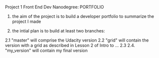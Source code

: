 Project 1 Front End Dev Nanodegree: PORTFOLIO


1. the aim of the project is to build a developer portfolio to summarize the project I made

2. the intial plan is to build at least two branches: 

2.1 "master" will comprise the Udacity version
2.2 "grid" will contain the version with a grid as described in Lesson 2 of Intro to ...
2.3
2.4. "my_version" will contain my final version
